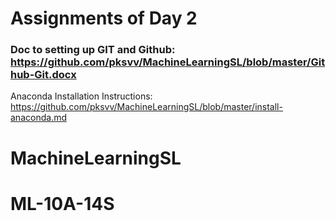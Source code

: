 # Assignments of Day 2


### Doc to setting up GIT and Github: https://github.com/pksvv/MachineLearningSL/blob/master/Github-Git.docx


Anaconda Installation Instructions: https://github.com/pksvv/MachineLearningSL/blob/master/install-anaconda.md

# MachineLearningSL
# ML-10A-14S
